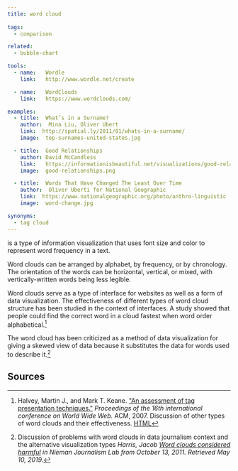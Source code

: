 ```yaml
---
title: word cloud
  
tags:
  - comparison

related:
  - bubble-chart

tools:
  - name:   Wordle
    link:   http://www.wordle.net/create

  - name:   WordClouds
    link:   https://www.wordclouds.com/

examples:
  - title:  What’s in a Surname?
    author:  Mina Liu, Oliver Ubert
    link:  http://spatial.ly/2011/01/whats-in-a-surname/
    image:  top-surnames-united-states.jpg

  - title:  Good Relationships
    author: David McCandless
    link:   https://informationisbeautiful.net/visualizations/good-relationtips-most-commonly-given-relationship-advice
    image:  good-relationships.png

  - title:  Words That Have Changed The Least Over Time
    author:  Oliver Uberti for National Geographic
    link:  https://www.nationalgeographic.org/photo/anthro-linguistic
    image:  word-change.jpg

synonyms: 
  - tag cloud
---
```


is a type of information visualization that uses font size and color to represent word frequency in a text. 

<!--more-->
Word clouds can be arranged by alphabet, by frequency, or by chronology. The orientation of the words can be horizontal, vertical, or mixed, with vertically-written words being less legible.

Word clouds serve as a type of interface for websites as well as a form of data visualization. The effectiveness of different types of word cloud structure has been studied in the context of interfaces. A study showed that people could find the correct word in a cloud fastest when word order alphabetical.[^halvey]


The word cloud has been criticized as a method of data visualization for giving a skewed view of data because it substitutes the data for words used to describe it.[^harris]
## Sources
[^halvey]: Halvey, Martin J., and Mark T. Keane. ["An assessment of tag presentation techniques."](https://doi.org/10.1145/1242572.1242826) *Proceedings of the 16th international conference on World Wide Web.* ACM, 2007. Discussion of other types of word clouds and their effectiveness. [HTML](http://www2007.org/htmlposters/poster988/)
[^harris]: Discussion of problems with word clouds in data journalism context and the alternative visualization types *Harris, Jacob [Word clouds considered harmful](https://www.labor.ucla.edu/wp-content/uploads/2015/03/word-clouds-harmful.pdf) in Nieman Journalism Lab from October 13, 2011. Retrieved May 10, 2019.*
